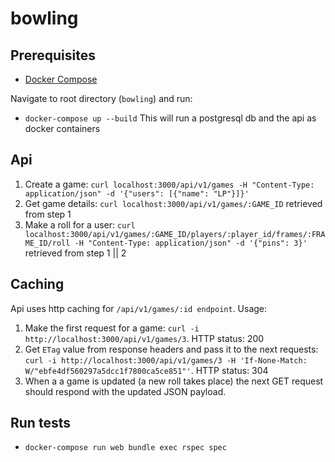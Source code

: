 # bowling

## Prerequisites

* [Docker Compose](https://docs.docker.com/compose/install/)

Navigate to root directory (`bowling`) and run:

* `docker-compose up --build` This will run a postgresql db and the api as docker containers

## Api

1. Create a game: `curl localhost:3000/api/v1/games -H "Content-Type: application/json" -d '{"users": [{"name": "LP"}]}'`
2. Get game details: `curl localhost:3000/api/v1/games/:GAME_ID` retrieved from step 1
3. Make a roll for a user: `curl localhost:3000/api/v1/games/:GAME_ID/players/:player_id/frames/:FRAME_ID/roll -H "Content-Type: application/json" -d '{"pins": 3}'` retrieved from step 1 || 2

## Caching 

Api uses http caching for `/api/v1/games/:id endpoint`. 
Usage:

1. Make the first request for a game: `curl -i http://localhost:3000/api/v1/games/3`. HTTP status: 200
2. Get `ETag` value from response headers and pass it to the next requests: `curl -i http://localhost:3000/api/v1/games/3 -H 'If-None-Match: W/"ebfe4df560297a5dcc1f7800ca5ce851"'`. HTTP status: 304
3. When a a game is updated (a new roll takes place) the next GET request should respond with the updated JSON payload.



## Run tests

* `docker-compose run web bundle exec rspec spec`
